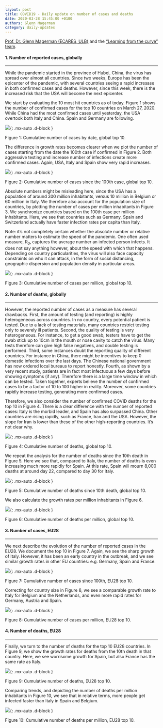 ```yaml
---
layout: post
title: COVID19 - Daily update on number of cases and deaths
date: 2020-03-28 15:45:00 +0100
authors: Glenn Magerman
category: daily-updates
---
```

[Prof. Dr. Glenn Magerman (ECARES, ULB)](http://www.glennmagerman.com) and the [“Learning from the curve” team](https://github.com/Learning-from-the-curve).

#### 1. Number of reported cases, globally

-------------------------------------

While the pandemic started in the province of Hubei, China, the virus has spread over almost all countries. Since two weeks, Europe has been the epicenter of the pandemic, with several countries seeing a rapid incresase in both confirmed cases and deaths. However, since this week, there is the increased risk that the USA will become the next epicenter.

<!--more-->

We start by evaluating the 10 most hit countries as of today. Figure 1 shows the number of confirmed cases for the top 10 countries on March 27, 2020. While China had the most confirmed cases until yesterday, the USA overtook both Italy and China. Spain and Germany are following.

![](/assets/images/daily-updates/2020-03-28/cumcases_byday_global_top10.svg){: .mx-auto .d-block }

Figure 1: Cumulative number of cases by date, global top 10.

The difference in growth rates becomes clearer when we plot the number of cases starting from the date the 100th case if confirmed in Figure 2. Both aggressive testing and increase number of infections create more confirmed cases. Again, USA, Italy and Spain show very rapid increases.

![](/assets/images/daily-updates/2020-03-28/cumcases_post100_global_top10.svg){: .mx-auto .d-block }

Figure 2: Cumulative number of cases since the 100th case, global top 10.

Absolute numbers might be misleading here, since the USA has a population of around 300 million inhabitants, versus 10 million in Belgium or 60 million in Italy. We therefore also account for the population size of countries, by plotting the number of cases per million inhabitants in Figure 3. We synchronize countries based on the 100th case per million inhabitants. Here, we see that countries such as Germany, Spain and Switzerland actually have faster infection rates per capita than Italy.

Note: it’s not completely certain whether the absolute number or relative number matters to estimate the speed of the pandemic. One often used measure, R<sub>0</sub>, captures the average number an infected person infects. It does not say anything however, about the speed with which that happens. Depending on country particularities, the virus will also face capacity constraints on who it can attack, in the form of social distancing, geographic dispersion and population density in particular areas.

![](/assets/images/daily-updates/2020-03-28/cumcases_perMln_post100_global_top10.svg){: .mx-auto .d-block }

Figure 3: Cumulative number of cases per million, global top 10.

#### 2. Number of deaths, globally

-------------------------------------

However, the reported number of cases as a measure has several drawbacks. First, the amount of testing (and reporting) is highly heterogeneous across countries. In no country, every potential patient is tested. Due to a lack of testing materials, many countries restrict testing only to severely ill patients. Second, the quality of testing is very heterogeneous. For instance, to get a good swab, testers have to get the swab stick up to 10cm in the mouth or nose cavity to catch the virus. Many tests therefore can give high false negatives, and double testing is performed. Third, some instances doubt the reporting quality of different countries. For instance in China, there might be incentives to keep 0 domestic infections over the last days. The Chinese national government has now ordered local bureaus to report honestly. Fourth, as shown by a very recent study, patients are in fact most infectuous a few days before showing symptoms (if any). Therefore there is a large time window in which can be tested. Taken together, experts believe the number of confirmed cases to be a factor of 10 to 100 higher in reality. Moreover, some countries rapidly increase testing, generating more confirmed cases.

Therefore, we also consider the number of confirmed COVID deaths for the top 10 in Figure 4. There is a clear difference with the number of reported cases: Italy is the morbid leader, and Spain has also surpassed China. Other countries are rising rapidly, such as France, Iran and the USA. However, the slope for Iran is lower than these of the other high-reporting countries. It’s not clear why.

![](/assets/images/daily-updates/2020-03-28/cumdeaths_byday_global_top10.svg){: .mx-auto .d-block }

Figure 4: Cumulative number of deaths, global top 10.

We repeat the analysis for the number of deaths since the 10th death in Figure 5. Here we see that, compared to Italy, the number of deaths is even increasing much more rapidly for Spain. At this rate, Spain will mourn 8,000 deaths at around day 22, compared to day 30 for Italy.

![](/assets/images/daily-updates/2020-03-28/cumdeaths_post10_global_top10.svg){: .mx-auto .d-block }

Figure 5: Cumulative number of deaths since 10th death, global top 10.

We also calculate the growth rates per million inhabitants in Figure 6.

![](/assets/images/daily-updates/2020-03-28/cumdeaths_perMln_post10_global_top10.svg){: .mx-auto .d-block }

Figure 6: Cumulative number of deaths per million, global top 10.

#### 3. Number of cases, EU28

-------------------------------------

We next describe the evolution of the number of reported cases in the EU28. We document the top 10 in Figure 7. Again, we see the sharp growth of Italy. However, it has been an early country in the outbreak, and we see similar growth rates in other EU countries: e.g. Germany, Spain and France.

![](/assets/images/daily-updates/2020-03-28/cumcases_post100_EU28_top10.svg){: .mx-auto .d-block }

Figure 7: Cumulative number of cases since 100th, EU28 top 10.

Correcting for country size in Figure 8, we see a comparable growth rate to Italy for Belgium and the Netherlands, and even more rapid rates for Germany, Austria and Spain.

![](/assets/images/daily-updates/2020-03-28/cumcases_perMln_post100_EU28_top10.svg){: .mx-auto .d-block }

Figure 8: Cumulative number of cases per million, EU28 top 10.

#### 4. Number of deaths, EU28

-------------------------------------

Finally, we turn to the number of deaths for the top 10 EU28 countries. In Figure 9, we show the growth rates for deaths from the 10th death in that country. Here, we see worrisome growth for Spain, but also France has the same rate as Italy.

![](/assets/images/daily-updates/2020-03-28/cumdeaths_post10_EU28_top10.svg){: .mx-auto .d-block }

Figure 9: Cumulative number of deaths, EU28 top 10.

Comparing trends, and depicting the number of deaths per million inhabitants in Figure 10, we see that in relative terms, more people get infected faster than Italy in Spain and Belgium.

![](/assets/images/daily-updates/2020-03-28/cumdeaths_perMln_post10_EU28_top10.svg){: .mx-auto .d-block }

Figure 10: Cumulative number of deaths per million, EU28 top 10.
